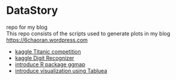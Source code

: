 # DataStory
repo for my blog   
This repo consists of the scripts used to generate plots in my blog   
https://6chaoran.wordpress.com

* [kaggle Titanic competition](https://github.com/6chaoran/DataStory/tree/master/kaggle-titanic)
* [kaggle Digit Recognizer](https://github.com/6chaoran/DataStory/tree/master/kaggle-digits)
* [introduce R package ggmap](https://github.com/6chaoran/DataStory/tree/master/spot-me-on-map)
* [introduce visualization using Tabluea](https://github.com/6chaoran/DataStory/tree/master/Get-Started-With-Tableau)
